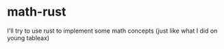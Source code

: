 # math-rust
I'll try to use rust to implement some math concepts (just like what I did on young tableax)
